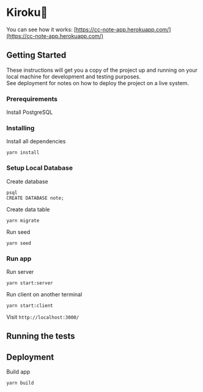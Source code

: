 # Kiroku📝

You can see how it works: [https://cc-note-app.herokuapp.com/](https://cc-note-app.herokuapp.com/)

## Getting Started

These instructions will get you a copy of the project up and running on your local machine for development and testing purposes.  
See deployment for notes on how to deploy the project on a live system.

### Prerequirements

Install PostgreSQL

### Installing

Install all dependencies

```
yarn install
```

### Setup Local Database

Create database

```
psql
CREATE DATABASE note;
```

Create data table

```
yarn migrate
```

Run seed

```
yarn seed
```

### Run app

Run server

```
yarn start:server
```

Run client on another terminal

```
yarn start:client
```

Visit `http://localhost:3000/`

## Running the tests

## Deployment

Build app

```
yarn build
```
